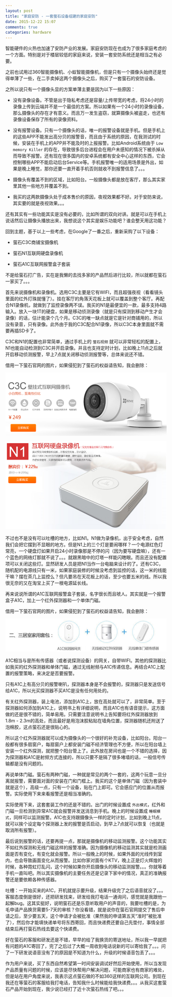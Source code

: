```yaml
---
layout: post
title: "家庭安防 - 一套萤石设备组建的家庭安防"
date: 2015-12-22 15:07
comments: true
categories: hardware
---
```


智能硬件的火热也加速了安防产业的发展。家庭安防现在也成为了很多家庭考虑的一个方面。特别是对于楼层较低的家庭来说，安装一套安防系统还是相当之有必要。

之前也试用过360智能摄像机、小蚁智能摄像机，但是只有一个摄像头始终还是觉得单薄了一些，在二手卖掉这两个摄像头之后，购买了一套萤石的安防设备。

<!-- more -->

之所以说只有一个摄像头显的方案单薄主要是因为以下一些原因：

- 没有录像设备。不管是出于隐私考虑还是容量/上传带宽的考虑，将24小时的录像上传到云端并不是一个最佳的方案。所以如果有一个24小时的录像设备，那么摄像头的存在才有意义。而且万一发生盗窃，就算摄像头被盗走，也还有录像设备保存了所有的录像资料。

- 没有报警设备。只有一个摄像头的话，唯一的报警设备就是手机。但是手机上的这些APP不能发出高分贝的报警音，而且由于系统的原因，在我测试的时候，安装在手机上的APP并不能及时的上报报警。比如Android系统由于 `Low memory Killer` 的存在，导致很多后台进程会在用户未感知的情况下被杀掉从而导致不报警。还有现在很多国内的安卓系统都有安全中心这样的东西，它会控制哪些APP不能启动后台Service等。手机报警唯一的适用场景是外出，如果是晚上睡觉，那你还要一直开着手机否则就收不到报警信息了。。。

- 摄像头有覆盖不到的区域，比如阳台。一般摄像头都是放在客厅，那么其实家里其他一些地方并覆盖不到。

- 我买的这两款摄像头处于成本售价的原因，夜视效果都不好。对于安防来说，其实要的就是夜视效果。。。

还有其实有一些功能其实是没有必要的，比如所谓的双向对讲。就是可以在手机上说话然后让摄像头播放出来，我想说这个其实是娱乐功能吧？谁会整天用这功能？

回到主题，基于以上一些考虑，在Google了一番之后，重新采购了以下设备：

- 萤石C3C商铺宝摄像机

- 萤石N1互联网硬盘录像机

- 萤石A1C互联网报警盒子套装

不是给萤石打广告，实在是我懒的去找多家的产品然后进行比较，所以就都在萤石一家买了。。。

首先来说摄像机和录像机。选用C3C主要是它有WIFI，而且超强夜视（看看镜头里面的红外灯珠就懂了）。挂在客厅的角落天花板上就可以覆盖到整个客厅。再配合N1录像机，就做到了监控录像两不误。我买的N1是最便宜的一款，最多支持4路输入。放入一块1T的硬盘，如果是移动侦测录像（就是只有探测到移动产生才会录像）的话，估计能录个几个月。C3C的唯一缺点就是它是针对商铺用的，所以没有录音，只有录像。此外由于我的C3C配合N1录像，所以C3C本身里面就不需要再插SD卡了。

C3C和N1的配置也非常简单，通过手机上的 `萤石视频` 就可以非常轻松的配置上，N1也能自动检测到C3C并开启录像。并且也支持定时计划，比如晚上11点之后就开启移动侦测报警，早上7点就关闭移动侦测报警等，总体来说还不错。

借用一下萤石官网的图片，如果侵犯到了萤石的权益请告知，我会删除：

![C3C](/downloads/image/c3c.png)

![N1](/downloads/image/n1.png)


不过也不是没有可以吐槽的地方，比如N1。N1做为录像机，出于安全考虑，自然我们会把它摆到不显眼的地方。但是N1上的三个灯是要闹哪样？一个电源红色灯常亮，一个硬盘灯如果开启24小时录像那是不停的闪（因为要写硬盘嘛），还有一个蓝色的网络灯那就不说了。。。就跟黑暗中的灯塔一样能闪瞎眼。而且还没有配置项可以关闭这些灯。显然研发人员是把N1当作一台电脑来设计的了。还有C3C，随机配的电源线只有一米，如果家庭装修的时候没考虑到监控的话，这一米的线能干嘛？摆在茶几上监控么？但凡要吊在天花板上的话，至少也要五米的线。所以我很无奈的又在淘宝上买了一根电源延长线。

再来说说所谓的A1C互联网报警盒子套装，名字很长而且唬人。其实就是一个报警盒子A1C，加上一个红外探测器和一个单体门磁。

借用一下萤石官网的图片，如果侵犯到了萤石的权益请告知，我会删除：

![a1c collection](/downloads/image/a1c-collection.png)

A1C相当与是所有传感器（或者说探测设备）的网关，自带WIFI。其他的探测器比如我买的红外探测器和单体门磁，通过无线射频与A1C传递信息。再结合A1C上配置的报警策略，来决定是否要报警。

只有A1C上有高分贝的报警喇叭，探测器本身是不会报警的，探测器只是发送信号给A1C，所以光买探测器不买A1C是没有任何用处的。

有关红外探测器，装上电池，添加到A1C上，放在高处就可以了，非常简单。至于探测器如何添加到A1C上，说明书上有详细说明，而且A1C也有语音提示，这方面做的还是很不错的，简单易用。只需要注意说明书上告知要将红外探测器放到1.8m - 2.3m的高处，而且最好是用泡沫胶粘贴在墙角位置，探测器随机还附送了泡棉胶，这点萤石还是很贴心的。

所以这个红外探测器就可以成为摄像头的一个很好的补充设备，比如阳台。阳台一般都有很多扇窗户，每扇窗户上都安装门磁不经济管理也不方便，所以在阳台墙上安装一个红外探测，就把整个阳台管上了。此外放在房间也是一个不错的选择，因为探测器和A1C是射频方式连接的，所以只要不是隔了很多堵墙的话，一般信号传输都是没有问题的。

再说单体门磁。萤石有两种门磁，一种就是常见的两个一套的，这两个玩意一旦分离就报警，需要面对面的安装在门和门框上。我买的这个是单体门磁（因为套装中就是这个），高级一点，只有一个设备，贴在门上即可。它会感应门的位置从而报警。实际使用下来来看报警还是相当准确的。

实际使用下来，这套套装工作的还是不错的。出门的时候设置成 `外出模式`，红外和门磁一旦检测到异常A1C就会报警并发送消息到手机。晚上的时候设置成 `睡眠模式`，同样可以监测报警。A1C也支持跟摄像头一样的定时计划，比如到晚上11点，就可以挨个设定每个探测器上发的报警是否启动，到早上7点就可以恢复（也就是取消所有报警）。 

最后说到报警的话，还要再提一点，那就是摄像机的移动监测报警。这个功能其实不如红外探测和无线门磁这样的报警准确。因为摄像机的移动监测其实就是检测画面是否有变化，有变化就会报警。所以一般晚上的时候，如果外面的光线传到室内，也会导致画面变化从而报警。比如你家对面有个KTV，晚上正是灯火辉煌的时候，各种霓虹灯乱闪，这个时候如果你开启摄像头的移动监测报警。。。你就等着手机一直叫吧。所以其实摄像机的主要任务还是记录下家中的情况，真正的准确报警还是要依赖各种传感器。

吐槽：一开始买来的A1C，开机就提示要升级，结果升级完了之后语音就没了。。。客服态度倒是很好，还把研发找来，研发给我打电话一通询问，感觉就是我跟他一起解bug。这其实挺好，说明萤石还是乐意听取用户的声音的，我要吐槽的是，为毛申请产品换货需要5-7天的审核？你没看错，就是说你在萤石官网提交了售后申请之后，至少要五天，这个申请才会被批准（果然我的申请第五天“准时”被批准了），然后你才能填快递单号将东西寄回，而且快递费还要自己先垫付，事情全部结束后再打萤石热线去要这个快递费。

好在萤石的客服和研发还是不错，早早的给了我换货的寄送地址，所以我一早就把有问题的A1C寄回了，完了之后过了大概一周收到电话说新的可以寄给我了。。。问了一下研发说语音没有了的原因是不知道为什么，升级的时候语音包丢了。。。

作为用户来说，买了东西自然希望第一时间安装调试好然后开始使用，所以当发现产品质量有问题的时候，应该是尽快帮用户解决问题，可能商家也有商家的难处，但是站在用户角度来说，我表示这点萤石做的不如360这样的互联网公司。到现在我还在等萤石的客服给我打电话，告知我什么时候能给我快递费。。。从我买这套萤石产品开始到现在，我少说已经打了近十次萤石热线了吧。。。
